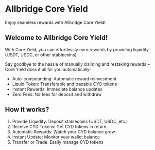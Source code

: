 # Allbridge Core Yield

Enjoy seamless rewards with Allbridge Core Yield!

## Welcome to Allbridge Core Yield!

With Core Yield, you can effortlessly earn rewards by providing liquidity (USDT, USDC, or other stablecoins).

Say goodbye to the hassle of manually claiming and restaking rewards – Core Yield does it all for you automatically!

- Auto-compounding: Automatic reward reinvestment
- Liquid Token: Transferable and tradable CYD tokens
- Instant Rewards: Immediate balance updates
- Zero Fees: No fees for deposit and withdraw

## How it works?

1. Provide Liquidity: Deposit stablecoins (USDT, USDC, etc.)
2. Receive CYD Tokens: Get CYD tokens in return
3. Automatic Rewards: Watch your CYD balance grow
4. Instant Update: Monitor your wallet balance
5. Transfer or Trade: Easily manage CYD tokens

